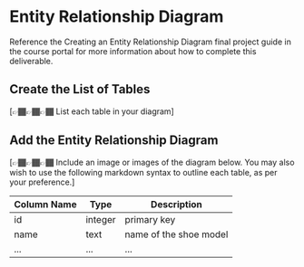 # Entity Relationship Diagram

Reference the Creating an Entity Relationship Diagram final project guide in the course portal for more information about how to complete this deliverable.

## Create the List of Tables

[👉🏾👉🏾👉🏾 List each table in your diagram]

## Add the Entity Relationship Diagram

[👉🏾👉🏾👉🏾 Include an image or images of the diagram below. You may also wish to use the following markdown syntax to outline each table, as per your preference.]

| Column Name | Type | Description |
|-------------|------|-------------|
| id | integer | primary key |
| name | text | name of the shoe model |
| ... | ... | ... |